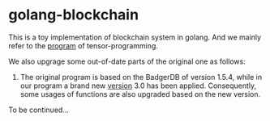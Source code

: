 # golang-blockchain
This is a toy implementation of blockchain system in golang.
And we mainly refer to the [program](https://github.com/tensor-programming/golang-blockchain.git) of tensor-programming.

We also upgrage some out-of-date parts of the original one as follows:
1. The original program is based on the BadgerDB of version 1.5.4, while in our program a brand new [version](https://github.com/dgraph-io/badger/v3) 3.0 has been applied.
Consequently, some usages of functions are also upgraded based on the new version. 


To be continued...
